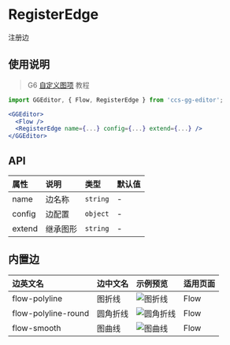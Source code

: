 # RegisterEdge

注册边

## 使用说明

> G6 [自定义图项](https://antv.alipay.com/zh-cn/g6/1.x/tutorial/custom-shape.html) 教程

```jsx
import GGEditor, { Flow, RegisterEdge } from 'ccs-gg-editor';

<GGEditor>
  <Flow />
  <RegisterEdge name={...} config={...} extend={...} />
</GGEditor>
```

## API

| 属性 | 说明 | 类型 | 默认值 |
| :--- | :--- | :--- | :--- |
| name | 边名称 | `string` | - |
| config | 边配置 | `object` | - |
| extend | 继承图形 | `string` | - |

## 内置边

| 边英文名 | 边中文名 | 示例预览 |适用页面 |
| :--- | :--- | :--- | :--- |
| flow-polyline | 图折线 | ![图折线](https://cdn.yuque.com/lark/2018/png/223/1522559188562-7ecad6d2-36a7-4b68-ba6e-2d0b65b594e1.png) | Flow |
| flow-polyline-round | 圆角折线 | ![圆角折线](https://cdn.yuque.com/lark/2018/png/223/1522558993675-9448ac3d-27d7-46f3-8db9-c6d1a6a35c74.png) | Flow |
| flow-smooth | 图曲线 | ![图曲线](https://cdn.yuque.com/lark/2018/png/223/1522558884115-d96bf55b-4771-4f12-8641-d552829215e1.png) | Flow |